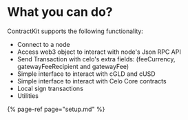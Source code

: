 # What you can do?

ContractKit supports the following functionality:

- Connect to a node
- Access web3 object to interact with node's Json RPC API
- Send Transaction with celo's extra fields: (feeCurrency, gatewayFeeRecipient and gatewayFee)
- Simple interface to interact with cGLD and cUSD
- Simple interface to interact with Celo Core contracts
- Local sign transactions
- Utilities

{% page-ref page="setup.md" %}